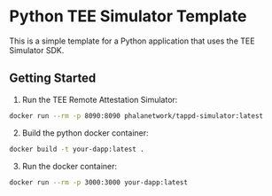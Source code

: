 # Python TEE Simulator Template

This is a simple template for a Python application that uses the TEE Simulator SDK.

## Getting Started

1. Run the TEE Remote Attestation Simulator:

```bash
docker run --rm -p 8090:8090 phalanetwork/tappd-simulator:latest
```

2. Build the python docker container:

```bash
docker build -t your-dapp:latest .
```

3. Run the docker container:

```bash
docker run --rm -p 3000:3000 your-dapp:latest
```

